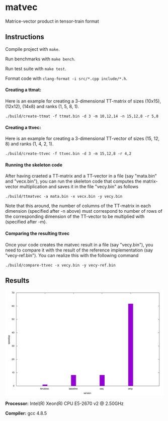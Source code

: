 # matvec

Matrice-vector product in tensor-train format

## Instructions

Compile project with `make`.

Run benchmarks with `make bench`.

Run test suite with `make test`.

Format code with `clang-format -i src/*.cpp include/*.h`.

#### Creating a ttmat:
Here is an example for creating a 3-dimensional TT-matrix of sizes (10x15), (12x12), (14x8) and ranks (1, 5, 8, 1).

```
./build/create-ttmat -f ttmat.bin -d 3 -m 10,12,14 -n 15,12,8 -r 5,8
```

#### Creating a ttvec:
Here is an example for creating a 3-dimensional TT-vector of sizes (15, 12, 8) and ranks (1, 4, 2, 1).

```
./build/create-ttvec -f ttvec.bin -d 3 -m 15,12,8 -r 4,2
```

#### Running the skeleton code
After having craeted a TT-matrix and a TT-vector in a file (say "mata.bin" and "vecx.bin"), you can run the skeleton code that computes the matrix-vector multiplication and saves it in the file "vecy.bin" as follows
```
./build/ttmatvec -a mata.bin -x vecx.bin -y vecy.bin
```
Note that this around, the number of columns of the TT-matrix in each dimension (specified after -n above) must
correspond to number of rows of the corresponding dimension of the TT-vector to be multiplied with (specified after -m).

#### Comparing the resulting ttvec
Once your code creates the matvec result in a file (say "vecy.bin"), you need to compare it with the result of the
reference implementation (say "vecy-ref.bin"). You can realize this with the following command
```
./build/compare-ttvec -x vecy.bin -y vecy-ref.bin
```

## Results
![Speedups](build/plot/speedups.png)

**Processor:** Intel(R) Xeon(R) CPU E5-2670 v2 @ 2.50GHz

**Compiler:** gcc 4.8.5
